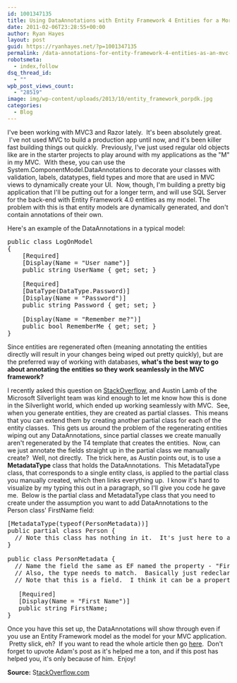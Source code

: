 ```yaml
---
id: 1001347135
title: Using DataAnnotations with Entity Framework 4 Entities for a More Dynamic MVC Model
date: 2011-02-06T23:28:55+00:00
author: Ryan Hayes
layout: post
guid: https://ryanhayes.net/?p=1001347135
permalink: /data-annotations-for-entity-framework-4-entities-as-an-mvc-model/
robotsmeta:
  - index,follow
dsq_thread_id:
  - ""
wpb_post_views_count:
  - "28519"
image: img/wp-content/uploads/2013/10/entity_framework_porpdk.jpg
categories:
  - Blog
---
```

I've been working with MVC3 and Razor lately.  It's been absolutely great.  I've not used MVC to build a production app until now, and it's been killer fast building things out quickly.  Previously, I've just used regular old objects like are in the starter projects to play around with my applications as the "M" in my MVC.  With these, you can use the System.ComponentModel.DataAnnotations to decorate your classes with validation, labels, datatypes, field types and more that are used in MVC views to dynamically create your UI.  Now, though, I'm building a pretty big application that I'll be putting out for a longer term, and will use SQL Server for the back-end with Entity Framework 4.0 entities as my model. The problem with this is that entity models are dynamically generated, and don't contain annotations of their own.<!--more-->

Here's an example of the DataAnnotations in a typical model:

<pre name="code" class="c-sharp">public class LogOnModel
{
    [Required]
    [Display(Name = "User name")]
    public string UserName { get; set; }

    [Required]
    [DataType(DataType.Password)]
    [Display(Name = "Password")]
    public string Password { get; set; }

    [Display(Name = "Remember me?")]
    public bool RememberMe { get; set; }
}</pre>

Since entities are regenerated often (meaning annotating the entities directly will result in your changes being wiped out pretty quickly), but are the preferred way of working with databases, **what's the best way to go about annotating the entities so they work seamlessly in the MVC framework?**

I recently asked this question on [StackOverflow](https://stackoverflow.com/questions/4915957/using-system-componentmodel-dataannotations-with-entity-framework-4-0/), and Austin Lamb of the Microsoft Silverlight team was kind enough to let me know how this is done in the Silverlight world, which ended up working seamlessly with MVC.  See, when you generate entities, they are created as partial classes.  This means that you can extend them by creating another partial class for each of the entity classes.  This gets us around the problem of the regenerating entities wiping out any DataAnnotations, since partial classes we create manually aren't regenerated by the T4 template that creates the entities.  Now, can we just annotate the fields straight up in the partial class we manually create?  Well, not directly.  The trick here, as Austin points out, is to use a **MetadataType** class that holds the DataAnnotations.  This MetadataType class, that corresponds to a single entity class, is applied to the partial class you manually created, which then links everything up.  I know it's hard to visualize by my typing this out in a paragraph, so I'll give you code he gave me.  Below is the partial class and MetadataType class that you need to create under the assumption you want to add DataAnnotations to the Person class' FirstName field:

<pre name="code" class="c-sharp">[MetadataType(typeof(PersonMetadata))]
public partial class Person {
  // Note this class has nothing in it.  It's just here to add the class-level attribute.
}

public class PersonMetadata {
  // Name the field the same as EF named the property - "FirstName" for example.
  // Also, the type needs to match.  Basically just redeclare it.
  // Note that this is a field.  I think it can be a property too, but fields definitely should work.

   [Required]
   [Display(Name = "First Name")]
   public string FirstName;
}</pre>

Once you have this set up, the DataAnnotations will show through even if you use an Entity Framework model as the model for your MVC application.  Pretty slick, eh?  If you want to read the whole article then go [here](https://stackoverflow.com/questions/4915957/using-system-componentmodel-dataannotations-with-entity-framework-4-0/).  Don't forget to upvote Adam's post as it's helped me a ton, and if this post has helped you, it's only because of him.  Enjoy!

**Source:** S[tackOverflow.com](https://stackoverflow.com/questions/4915957/using-system-componentmodel-dataannotations-with-entity-framework-4-0/)